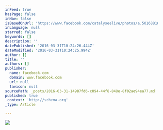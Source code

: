```yaml
---
inFeed: true
hasPage: false
inNav: false
isBasedOnUrl: 'https://www.facebook.com/catalyseelive/photos/a.501688189911959.1073741828.501441476603297/978469682233805/?type=3&theater'
inLanguage: null
starred: false
keywords: []
description: ''
datePublished: '2016-03-31T10:24:26.444Z'
dateModified: '2016-03-31T10:24:25.994Z'
author: []
title: ''
authors: []
publisher:
  name: facebook.com
  domain: www.facebook.com
  url: null
  favicon: null
sourcePath: _posts/2016-03-31-14987fd6-c094-44f8-848e-8f02ae94ea77.md
published: true
_context: 'http://schema.org'
_type: Article

---
```

![](https://scontent-amt2-1.xx.fbcdn.net/hphotos-xlt1/v/t1.0-9/12670672_978469682233805_7348549071322812556_n.png?oh=df60cf5f547c1cd94e6c4ca18592ed23&oe=577CE4FC)